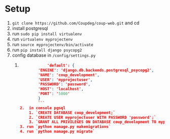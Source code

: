 # Setup

1. `git clone https://github.com/Coupdeg/coup-web.git` and cd
2. install postgresql
3. run `sudo pip install virtualenv`
4. run `virtualenv myprojectenv`
5. run `source myprojectenv/bin/activate`
6. run `pip install django psycopg2`
7. config database in `/config/settings.py`
    1.	```json
					'default': {
        		'ENGINE': 'django.db.backends.postgresql_psycopg2',
        		'NAME': 'coup_development',
        		'USER': 'myprojectuser',
        		'PASSWORD': 'password',
        		'HOST': 'localhost',
        		'PORT': '5000'
    			}
				```
		2.	in console pgsql 
			1. `CREATE DATABASE coup_development;` 
			2. `CREATE USER myprojectuser WITH PASSWORD 'password';`
			3. `GRANT ALL PRIVILEGES ON DATABASE coup_development TO myprojectuser;`
		3. run `python manage.py makemigrations`
		4. run `python manage.py migrate`	